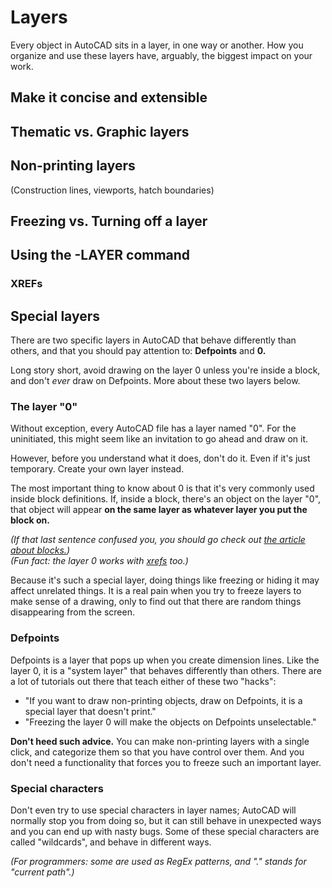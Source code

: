 # Layers

Every object in AutoCAD sits in a layer, in one way or another. How you organize and use these layers have, arguably, the biggest impact on your work.

## Make it concise and extensible

## Thematic vs. Graphic layers

## Non-printing layers

(Construction lines, viewports, hatch boundaries)

## Freezing vs. Turning off a layer

## Using the -LAYER command

### XREFs

## Special layers

There are two specific layers in AutoCAD that behave differently than others, and that you should pay attention to: **Defpoints** and **0.**

Long story short, avoid drawing on the layer 0 unless you're inside a block, and don't _ever_ draw on Defpoints. More about these two layers below.


### The layer "0"

Without exception, every AutoCAD file has a layer named "0". For the uninitiated, this might seem like an invitation to go ahead and draw on it.

However, before you understand what it does, don't do it. Even if it's just temporary. Create your own layer instead.

The most important thing to know about 0 is that it's very commonly used inside block definitions. If, inside a block, there's an object on the layer "0", that object will appear **on the same layer as whatever layer you put the block on.**

_(If that last sentence confused you, you should go check out [the article about blocks.](blocks.md))_  
_(Fun fact: the layer 0 works with [xrefs](xrefs.md) too.)_

Because it's such a special layer, doing things like freezing or hiding it may affect unrelated things. It is a real pain when you try to freeze layers to make sense of a drawing, only to find out that there are random things disappearing from the screen.


### Defpoints

Defpoints is a layer that pops up when you create dimension lines. Like the layer 0, it is a "system layer" that behaves differently than others. There are a lot of tutorials out there that teach either of these two "hacks":

- "If you want to draw non-printing objects, draw on Defpoints, it is a special layer that doesn't print."  
- "Freezing the layer 0 will make the objects on Defpoints unselectable."

**Don't heed such advice.** You can make non-printing layers with a single click, and categorize them so that you have control over them. And you don't need a functionality that forces you to freeze such an important layer.

### Special characters

Don't even try to use special characters in layer names; AutoCAD will normally stop you from doing so, but it can still behave in unexpected ways and you can end up with nasty bugs. Some of these special characters are called "wildcards", and behave in different ways.

_(For programmers: some are used as RegEx patterns, and "." stands for "current path".)_